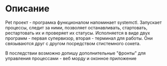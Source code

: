 # Описание

Pet проект - програмка функционалом напоминает systemctl. Запускает процессы, следит за ними, позволяет останавливать, стартовать, рестартовать их и проверяет их статусы. Исполняется в виде двух программ - первая супервизор, вторая - терминал для работы. Они связываются друг с другом посредством стистемного сокета.

В последствии возможно допишу дополнительные "фронты" для управления процессами - веб морду и оконное приложение